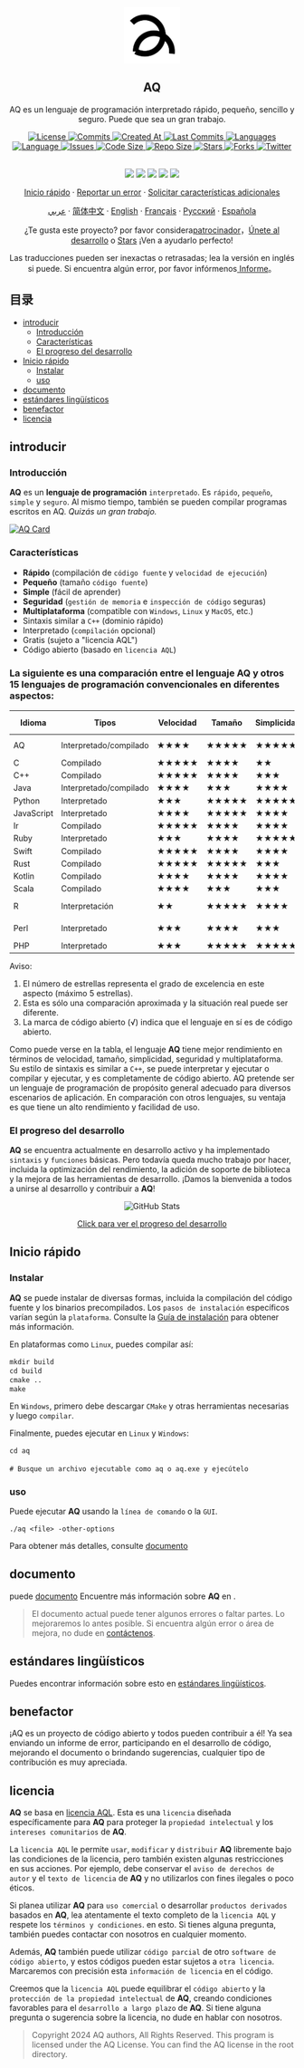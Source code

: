 <p align="center">
 <img width="100px" src="https://github.com/aq-org/AQ/blob/main/aq.png?raw=true" align="center" alt="AQ" />
 <h2 align="center">AQ</h2>
 <p align="center">AQ es un lenguaje de programación interpretado rápido, pequeño, sencillo y seguro. Puede que sea un gran trabajo.</p>
</p>

  <p align="center">
    <a href="https://github.com/aq-org/AQ/blob/main/LICENSE">
      <img alt="License" src="https://img.shields.io/badge/license-AQL-dark" />
    </a>
    <a href="https://github.com/aq-org/AQ/commits">
      <img alt="Commits" src="https://img.shields.io/github/commit-activity/t/aq-org/AQ" />
    </a>
    <a href="https://github.com/aq-org/AQ/pulse">
      <img alt="Created At" src="https://img.shields.io/github/created-at/aq-org/AQ" />
    </a>
    <a href="https://github.com/aq-org/AQ/graphs/commit-activity">
      <img alt="Last Commits" src="https://img.shields.io/github/last-commit/aq-org/AQ" />
    </a>
    <a href="https://github.com/aq-org/AQ">
      <img alt="Languages" src="https://img.shields.io/github/languages/count/aq-org/AQ" />
    </a>
    <a href="https://github.com/aq-org/AQ">
      <img alt="Language" src="https://img.shields.io/github/languages/top/aq-org/AQ" />
    </a>
    <a href="https://github.com/aq-org/AQ/issues">
      <img alt="Issues" src="https://img.shields.io/github/issues/aq-org/AQ" />
    </a>
    <a href="https://github.com/aq-org/AQ/pulse">
      <img alt="Code Size" src="https://img.shields.io/github/languages/code-size/aq-org/AQ" />
    </a>
    <a href="https://github.com/aq-org/AQ/graphs/contributors">
      <img alt="Repo Size" src="https://img.shields.io/github/repo-size/aq-org/AQ" />
    </a>
    <a href="https://github.com/aq-org/AQ/stargazers">
      <img alt="Stars" src="https://img.shields.io/github/stars/aq-org" />
    </a>
    <a href="https://github.com/aq-org/AQ/forks">
      <img alt="Forks" src="https://img.shields.io/github/forks/aq-org/AQ" />
    </a>
    <a href="https://twitter.com/aq_organization">
      <img alt="Twitter" src="https://img.shields.io/twitter/follow/aq_organization" />
    </a>
    <br />
    <br />
  </p>

  <p align="center">
    <a href="https://www.twitter.com/aq_organization" rel="nofollow"><img src="https://img.shields.io/badge/x-%23232323.svg?&amp;style=for-the-badge&amp;logo=X&amp;logoColor=white" height="25" style="max-width: 100%;"></a>
    <a href="https://www.instagram.com/aqsorg/" rel="nofollow"><img src="https://img.shields.io/badge/instagram-%23E4405F.svg?&amp;style=for-the-badge&amp;logo=instagram&amp;logoColor=white" height="25" style="max-width: 100%;"></a>
    <a href="https://www.facebook.com/aqorg" rel="nofollow"><img src="https://img.shields.io/badge/facebook-%231DA1F2.svg?&amp;style=for-the-badge&amp;logo=facebook&amp;logoColor=white" height="25" style="max-width: 100%;"></a>
    <a href="https://www.reddit.com/u/aqorg/" rel="nofollow"><img src="https://img.shields.io/badge/reddit-%23E4405F.svg?&amp;style=for-the-badge&amp;logo=reddit&amp;logoColor=white" height="25" style="max-width: 100%;"></a>
    <a href="https://aqorg.tumblr.com/" rel="nofollow"><img src="https://img.shields.io/badge/tumblr-%23232323.svg?&amp;style=for-the-badge&amp;logo=tumblr&amp;logoColor=white" height="25" style="max-width: 100%;"></a>
    </p>

  <p align="center">
    <a href="#Inicio rápido">Inicio rápido</a>
    ·
    <a href="https://github.com/aq-org/AQ/issues/new">Reportar un error</a>
    ·
    <a href="https://github.com/aq-org/AQ/discussions/new/choose">Solicitar características adicionales</a>
  </p>
  <p align="center">
    <a href="/docs/readme_ar.md">عربي</a>
    ·
    <a href="/docs/readme_zh.md">简体中文</a>
    ·
    <a href="/docs/readme_en.md">English</a>
    ·
    <a href="/docs/readme_fr.md">Français</a>
    ·
    <a href="/docs/readme_ru.md">Русский</a>
    ·
    <a href="/docs/readme_es.md">Española</a>
  </p>

<p align="center">¿Te gusta este proyecto? por favor considera<a href="https://github.com/aq-org/AQ">patrocinador</a>，<a href="https://github.com/aq-org/AQ">Únete al desarrollo</a> o <a href="https://github.com/aq-org/AQ">Stars</a> ¡Ven a ayudarlo perfecto!</p>

<p align="center">Las traducciones pueden ser inexactas o retrasadas; lea la versión en inglés si puede. Si encuentra algún error, por favor infórmenos<a href="https://github.com/aq-org/AQ/issues/new"> Informe</a>。</p>

## 目录

- [introducir](#introducir)
    - [Introducción](#introducción)
    - [Características](#características)
    - [El progreso del desarrollo](#el-progreso-del-desarrollo)
- [Inicio rápido](#inicio-rápido)
  - [Instalar](#instalar)
  - [uso](#uso)
- [documento](#documento)
- [estándares lingüísticos](#estándares-lingüísticos)
- [benefactor](#benefactor)
- [licencia](#licencia)

## introducir

### Introducción

**AQ** es un **lenguaje de programación** `interpretado`. Es `rápido`, `pequeño`, `simple` y `seguro`. Al mismo tiempo, también se pueden compilar programas escritos en AQ. *Quizás un gran trabajo.*

[![AQ Card](https://aq-org-github-readme-stats.vercel.app/api/pin/?username=aq-org&repo=AQ)](https://github.com/aq-org/AQ)

### Características

- **Rápido** (compilación de `código fuente` y `velocidad de ejecución`)
- **Pequeño** (tamaño `código fuente`)
- **Simple** (fácil de aprender)
- **Seguridad** (`gestión de memoria` e `inspección de código` seguras)
- **Multiplataforma** (compatible con `Windows`, `Linux` y `MacOS`, etc.)
- Sintaxis similar a `C++` (dominio rápido)
- Interpretado (`compilación` opcional)
- Gratis (sujeto a "licencia AQL")
- Código abierto (basado en `licencia AQL`)

### La siguiente es una comparación entre el lenguaje **AQ** y otros 15 lenguajes de programación convencionales en diferentes aspectos:

| Idioma | Tipos | Velocidad | Tamaño | Simplicidad | Seguridad | Multiplataforma | Estilo de sintaxis | Ejecución | Código abierto | Áreas de aplicación |
|------|------|------|------|--------|--------|---------|-----------|-----------|-------|----------- |
| AQ | Interpretado/compilado | ★★★★ | ★★★★★ | ★★★★★ | ★★★★★ | ★★★★★ | Orientado a objetos/procedimental | Interpretado/compilado | √ | General |
| C | Compilado | ★★★★★ | ★★★★ | ★★ | ★★★ | ★★★★ | Procesal | Compilado | √ | Sistema/Subyacente |
| C++ | Compilado | ★★★★★ | ★★★★ | ★★★ | ★★★ | ★★★★ | Orientado a objetos | Compilado | √ | Universal |
| Java | Interpretado/compilado | ★★★★ | ★★★ | ★★★★ | ★★★★★ | ★★★★★ | Orientado a objetos | Interpretado/compilado | √ | Universal |
| Python | Interpretado | ★★★ | ★★★★★ | ★★★★★ | ★★★★ | ★★★★★ | Orientado a objetos | Interpretado | √ | Universal |
| JavaScript | Interpretado | ★★★★ | ★★★★★ | ★★★★ | ★★★ | ★★★★★ | Orientado a objetos | Interpretado | √ | Web/Servidor |
| Ir | Compilado | ★★★★★ | ★★★★ | ★★★★ | ★★★★ | ★★★★★ | De procedimiento | Compilado | √ | Sistema/Red |
| Ruby | Interpretado | ★★★ | ★★★★ | ★★★★★ | ★★★★ | ★★★★★ | Orientado a objetos | Interpretado | √ | Desarrollo web |
| Swift | Compilado | ★★★★★ | ★★★★ | ★★★★ | ★★★★★ | ★★★ | Orientado a objetos | Compilado | √ | Desarrollo móvil |
| Rust | Compilado | ★★★★★ | ★★★★★ | ★★★ | ★★★★★ | ★★★★★ | Orientado a objetos | Compilado | √ | Sistema/Web |
| Kotlin | Compilado | ★★★★ | ★★★★ | ★★★★ | ★★★★★ | ★★★★★ | Orientado a objetos | Compilado | √ | Móvil/Servidor |
| Scala | Compilado | ★★★★ | ★★★ | ★★★ | ★★★★ | ★★★★★ | Funcional | Compilado | √ | Big Data/Web |
| R | Interpretación | ★★ | ★★★★★ | ★★★★ | ★★★★ | ★★★★ | Matriz | Interpretación | √ | Estadísticas/Análisis de datos |
| Perl | Interpretado | ★★★ | ★★★★ | ★★★ | ★★★ | ★★★★★ | Procesal | Interpretado | √ | Procesamiento de texto/Web |
| PHP | Interpretado | ★★★ | ★★★★★ | ★★★★★ | ★★★ | ★★★★★ | Orientado a objetos | Interpretado | √ | Desarrollo web |

Aviso:
1. El número de estrellas representa el grado de excelencia en este aspecto (máximo 5 estrellas).
2. Esta es sólo una comparación aproximada y la situación real puede ser diferente.
3. La marca de código abierto (√) indica que el lenguaje en sí es de código abierto.

Como puede verse en la tabla, el lenguaje **AQ** tiene mejor rendimiento en términos de velocidad, tamaño, simplicidad, seguridad y multiplataforma. Su estilo de sintaxis es similar a `C++`, se puede interpretar y ejecutar o compilar y ejecutar, y es completamente de código abierto. AQ pretende ser un lenguaje de programación de propósito general adecuado para diversos escenarios de aplicación. En comparación con otros lenguajes, su ventaja es que tiene un alto rendimiento y facilidad de uso.

### El progreso del desarrollo

**AQ** se encuentra actualmente en desarrollo activo y ha implementado `sintaxis` y `funciones` básicas. Pero todavía queda mucho trabajo por hacer, incluida la optimización del rendimiento, la adición de soporte de biblioteca y la mejora de las herramientas de desarrollo. ¡Damos la bienvenida a todos a unirse al desarrollo y contribuir a **AQ**!

<p align="center">
  <img src="https://github-readme-stats.vercel.app/api/pin/?username=aq-org&repo=AQ" alt="GitHub Stats" >
</p>

<p align="center">
<a href="https://github.com/aq-org/AQ/commits">
Click para ver el progreso del desarrollo
</a>
</p>

## Inicio rápido
### Instalar

**AQ** se puede instalar de diversas formas, incluida la compilación del código fuente y los binarios precompilados. Los `pasos de instalación` específicos varían según la `plataforma`. Consulte la [Guía de instalación](docs/installation.md) para obtener más información.

En plataformas como `Linux`, puedes compilar así:
```shell
mkdir build
cd build
cmake ..
make
```

En `Windows`, primero debe descargar `CMake` y otras herramientas necesarias y luego `compilar`.

Finalmente, puedes ejecutar en `Linux` y `Windows`:
```shell
cd aq

# Busque un archivo ejecutable como aq o aq.exe y ejecútelo
```

### uso
Puede ejecutar **AQ** usando la `línea de comando` o la `GUI`.
```shell
./aq <file> -other-options
```

Para obtener más detalles, consulte [documento](#documento)

## documento

puede <a href="/docs/index.md">documento</a> Encuentre más información sobre **AQ** en .

> El documento actual puede tener algunos errores o faltar partes. Lo mejoraremos lo antes posible. Si encuentra algún error o área de mejora, no dude en <a href="https://github.com/aq-org/AQ/issues/new">contáctenos</a>.

## estándares lingüísticos

Puedes encontrar información sobre esto en <a href="/docs/standard.md">estándares lingüísticos</a>.

## benefactor

¡AQ es un proyecto de código abierto y todos pueden contribuir a él! Ya sea enviando un informe de error, participando en el desarrollo de código, mejorando el documento o brindando sugerencias, cualquier tipo de contribución es muy apreciada.

## licencia

**AQ** se basa en [licencia AQL](https://github.com/aq-org/AQ/blob/main/LICENSE). Esta es una `licencia` diseñada específicamente para **AQ** para proteger la `propiedad intelectual` y los `intereses comunitarios` de **AQ**.

La `licencia AQL` le permite `usar`, `modificar` y `distribuir` **AQ** libremente bajo las condiciones de la licencia, pero también existen algunas restricciones en sus acciones. Por ejemplo, debe conservar el `aviso de derechos de autor` y el `texto de licencia` de **AQ** y no utilizarlos con fines ilegales o poco éticos.

Si planea utilizar **AQ** para `uso comercial` o desarrollar `productos derivados` basados ​​en **AQ**, lea atentamente el texto completo de la `licencia AQL` y respete los `términos y condiciones`. en esto. Si tienes alguna pregunta, también puedes contactar con nosotros en cualquier momento.

Además, **AQ** también puede utilizar `código parcial` de otro `software de código abierto`, y estos códigos pueden estar sujetos a `otra licencia`. Marcaremos con precisión esta `información de licencia` en el código.

Creemos que la `licencia AQL` puede equilibrar el `código abierto` y la `protección de la propiedad intelectual` de **AQ**, creando condiciones favorables para el `desarrollo a largo plazo` de **AQ**. Si tiene alguna pregunta o sugerencia sobre la licencia, no dude en hablar con nosotros.

> Copyright 2024 AQ authors, All Rights Reserved.
> This program is licensed under the AQ License. You can find the AQ license in the root directory.